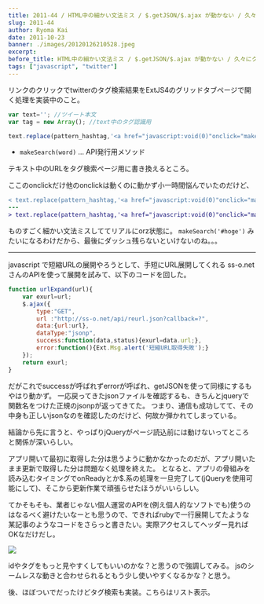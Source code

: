 ```yaml
---
title: 2011-44 / HTML中の細かい文法ミス / $.getJSON/$.ajax が動かない / 久々にクライアント更新
slug: 2011-44
author: Ryoma Kai
date: 2011-10-23
banner: ./images/20120126210528.jpeg
excerpt: 
before_title: HTML中の細かい文法ミス / $.getJSON/$.ajax が動かない / 久々にクライアント更新
tags: ["javascript", "twitter"]
---
```


リンクのクリックでtwitterのタグ検索結果をExtJS4のグリッドタブページで開く処理を実装中のこと。

```js
var text=''; //ツイート本文
var tag = new Array(); //text中のタグ認識用

text.replace(pattern_hashtag,'<a href="javascript:void(0)"onclick="makeSearch('+tag[0]+')">'+tag[0]+'</a>');
```

- `makeSearch(word)` … API発行用メソッド

テキスト中のURLをタグ検索ページ用に書き換えるところ。

ここのonclickだけ他のonclickは動くのに動かず小一時間悩んでいたのだけど、

```diff
< text.replace(pattern_hashtag,'<a href="javascript:void(0)"onclick="makeSearch('+tag[0]+')">'+tag[0]+'</a>');
---
> text.replace(pattern_hashtag,'<a href="javascript:void(0)"onclick="makeSearch(\''+tag[0]+'\')">'+tag[0]+'</a>');
```

ものすごく細かい文法ミスしててリアルにorz状態に。
`makeSearch('#hoge')` みたいになるわけだから、最後にダッシュ残らないといけないのね。。。

----

javascript で短縮URLの展開やろうとして、手短にURL展開してくれる ss-o.net さんのAPIを使って展開を試みて、以下のコードを回した。

```js
function urlExpand(url){
	var exurl=url;
	$.ajax({
		type:"GET",
		url :"http://ss-o.net/api/reurl.json?callback=?",
		data:{url:url},
		dataType:"jsonp",
		success:function(data,status){exurl=data.url;},
		error:function(){Ext.Msg.alert('短縮URL取得失敗');}
	});
	return exurl;
}
```

だがこれでsuccessが呼ばれずerrorが呼ばれ、getJSONを使って同様にするもやはり動かず。
一応戻ってきたjsonファイルを確認するも、きちんとjqueryで関数名をつけた正規のjsonpが返ってきてた。
つまり、通信も成功してて、その中身も正しいjsonなのを確認したのだけど、何故か弾かれてしまっている。

結論から先に言うと、やっぱりjQueryがページ読込前には動けないってところと関係が深いらしい。

アプリ開いて最初に取得した分は思うように動かなかったのだが、アプリ開いたまま更新で取得した分は問題なく処理を終えた。
となると、アプリの骨組みを読み込むタイミングでonReadyとか$.系の処理を一旦完了して(jQueryを使用可能にして)、そこから更新作業で頑張らせたほうがいいらしい。

てかそもそも、業者じゃない個人運営のAPIを(例え個人的なソフトでも)使うのはなるべく避けたいなーとも思うので、できればrubyで一行展開してたような某記事のようなコードをさらっと書きたい。実際アクセスしてヘッダー見ればOKなだけだし。

![](./images/20120126210528.jpeg)

idやタグをもっと見やすくしてもいいのかな？と思うので強調してみる。
jsのシームレスな動きと合わせられるともう少し使いやすくなるかな？と思う。

後、ほぼついでだったけどタグ検索も実装。こちらはリスト表示。
